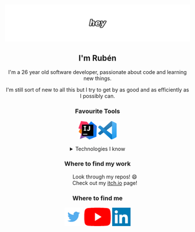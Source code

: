 ![header](https://github.com/benchi99/benchi99/blob/main/images/_header.png?raw=true)

<h2 align="center">I'm Rubén</h2>

<p align="center">I'm a 26 year old software developer, passionate about code and learning new things.</p>

<p align="center">I'm still sort of new to all this but I try to get by as good and as efficiently as I possibly can.</p>

<h3 align="center">Favourite Tools</h3>

<p align="center">
    <a href="https://www.jetbrains.com/idea/"><img src="https://github.com/benchi99/benchi99/blob/main/icons/ij_logo.png" height="50" width="50" /></a>
    <a href="https://code.visualstudio.com/"><img src="https://github.com/benchi99/benchi99/blob/main/icons/vscode_logo.png" height="50" width="50" /></a>
</p>

<details align="center">
    <summary>Technologies I know</summary>
    <dl align="center">
        <dt>Technologies I mainly dominate:</dt>
        <dd>Java</dd>
        <dd><a href="https://spring.io/">Spring Boot</a></dd>
        <dd><a href="https://vuejs.org/">Vue.js</a></dd>
        <dd>SQL (<a href="https://www.mysql.com/">MySQL</a> - Oracle)</dd>
        <dt>Technologies I have also used to a lesser extent:</dt>
        <dd>C#</dd>
        <dd>Python</dd>
        <dd>PHP</dd>
        <dd><a href="https://unity.com/">Unity3D</a></dd>
        <dd><a href="https://www.djangoproject.com/">Django Framework</a></dd>
        <dd><a href="https://www.slimframework.com/">Slim Framework</a></dd>
        <dd><a href="https://www.heroku.com/">Heroku</a></dd>
    </dl>
</details>


<h3 align="center">Where to find my work</h3> 

<dl align="center">
    <dd>Look through my repos! 😄</dd>
    <dd>Check out my <a href="https://benchi99.itch.io/">itch.io</a> page!</dd>
</dl>

<h3 align="center">Where to find me</h3>

<p align="center">
    <a href="https://twitter.com/benchi99"><img src="https://github.com/benchi99/benchi99/blob/main/icons/twitter_logo.png" height="50" /></a>
    <a href="https://www.youtube.com/channel/UCnbqvh0ZpxVo-WSvY3QivSA"><img src="https://github.com/benchi99/benchi99/blob/main/icons/yt_logo.png" height="50" /></a>
    <a href="https://www.linkedin.com/in/rub%C3%A9n-bermejo-romero/"><img src="https://github.com/benchi99/benchi99/blob/main/icons/linkedin_logo.png" height="50" /></a>
</p>
